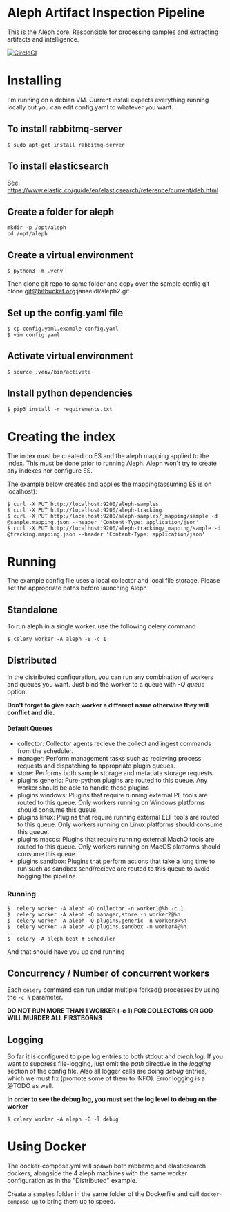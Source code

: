 # Aleph Artifact Inspection Pipeline
This is the Aleph core. Responsible for processing samples and extracting artifacts and intelligence.

[![CircleCI](https://circleci.com/bb/janseidl/aleph2/tree/master.svg?style=svg&circle-token=2adb3b96d890b4a256555e3bb5b8552e5efac0cc)](https://circleci.com/bb/janseidl/aleph2/tree/master)

# Installing
I'm running on a debian VM. Current install expects everything running locally but you can edit config.yaml to whatever you want.

## To install rabbitmq-server

    $ sudo apt-get install rabbitmq-server

## To install elasticsearch    
See: https://www.elastic.co/guide/en/elasticsearch/reference/current/deb.html

## Create a folder for aleph
    mkdir -p /opt/aleph
    cd /opt/aleph

## Create a virtual environment
    $ python3 -m .venv

Then clone git repo to same folder and copy over the sample config
    git clone git@bitbucket.org:janseidl/aleph2.git

## Set up the config.yaml file
    $ cp config.yaml.example config.yaml
    $ vim config.yaml

## Activate virtual environment
    $ source .venv/bin/activate

## Install python dependencies
    $ pip3 install -r requirements.txt

# Creating the index
The index must be created on ES and the aleph mapping applied to the index. This must be done prior to running Aleph. Aleph won't try to create any indexes nor configure ES.

The example below creates and applies the mapping(assuming ES is on localhost):

    $ curl -X PUT http://localhost:9200/aleph-samples
    $ curl -X PUT http://localhost:9200/aleph-tracking
    $ curl -X PUT http://localhost:9200/aleph-samples/_mapping/sample -d @sample.mapping.json --header 'Content-Type: application/json'
    $ curl -X PUT http://localhost:9200/aleph-tracking/_mapping/sample -d @tracking.mapping.json --header 'Content-Type: application/json'

# Running
The example config file uses a local collector and local file storage. Please set the appropriate paths before launching Aleph

## Standalone
To run aleph in a single worker, use the following celery command

    $ celery worker -A aleph -B -c 1
    
## Distributed
In the distributed configuration, you can run any combination of workers and queues you want. Just bind the worker to a queue with _-Q queue_ option. 

**Don't forget to give each worker a different name otherwise they will conflict and die.**

#### Default Queues
- collector: Collector agents recieve the collect and ingest commands from the scheduler.
- manager: Perform management tasks such as recieving process requests and dispatching to appropriate plugin queues.
- store: Performs both sample storage and metadata storage requests.
- plugins.generic: Pure-python plugins are routed to this queue. Any worker should be able to handle those plugins 
- plugins.windows: Plugins that require running external PE tools are routed to this queue. Only workers running on Windows platforms should consume this queue.
- plugins.linux: Plugins that require running external ELF tools are routed to this queue. Only workers running on Linux platforms should consume this queue.
- plugins.macos: Plugins that require running external MachO tools are routed to this queue. Only workers running on MacOS platforms should consume this queue.
- plugins.sandbox: Plugins that perform actions that take a long time to run such as sandbox send/recieve are routed to this queue to avoid hogging the pipeline.

### Running

    $  celery worker -A aleph -Q collector -n worker1@%h -c 1
    $  celery worker -A aleph -Q manager,store -n worker2@%h
    $  celery worker -A aleph -Q plugins.generic -n worker3@%h  
    $  celery worker -A aleph -Q plugins.sandbox -n worker4@%h  
    ...
    $  celery -A aleph beat # Scheduler

And that should have you up and running

## Concurrency / Number of concurrent workers

Each `celery` command can run under multiple forked() processes by using the `-c N` parameter.

**DO NOT RUN MORE THAN 1 WORKER (-c 1) FOR COLLECTORS OR GOD WILL MURDER ALL FIRSTBORNS**

## Logging
So far it is configured to pipe log entries to both stdout and *aleph.log*. If you want to suppress file-logging, just omit the *path* directive in the *logging* section of the config file. Also all logger calls are doing *debug* entries, which we must fix (promote some of them to INFO). Error logging is a @TODO as well.

**In order to see the debug log, you must set the log level to debug on the worker**

    $ celery worker -A aleph -B -l debug

# Using Docker

The docker-compose.yml will spawn both rabbitmq and elasticsearch dockers, alongside the 4 aleph machines with the same worker configuration as in the "Distributed" example.

Create a `samples` folder in the same folder of the Dockerfile and call `docker-compose up` to bring them up to speed.

